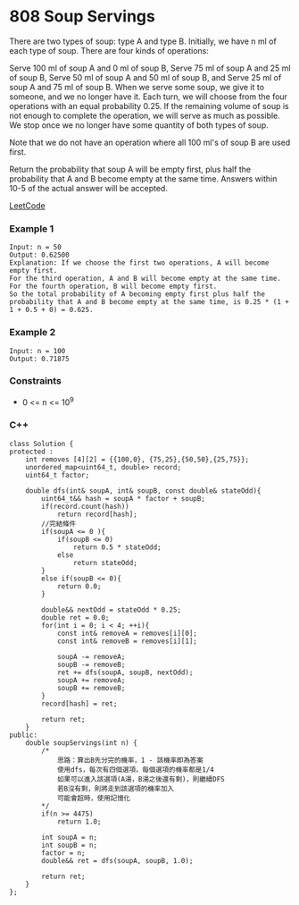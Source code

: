 # 808 Soup Servings

There are two types of soup: type A and type B. Initially, we have n ml of each type of soup. There are four kinds of operations:

Serve 100 ml of soup A and 0 ml of soup B,
Serve 75 ml of soup A and 25 ml of soup B,
Serve 50 ml of soup A and 50 ml of soup B, and
Serve 25 ml of soup A and 75 ml of soup B.
When we serve some soup, we give it to someone, and we no longer have it. Each turn, we will choose from the four operations with an equal probability 0.25. If the remaining volume of soup is not enough to complete the operation, we will serve as much as possible. We stop once we no longer have some quantity of both types of soup.

Note that we do not have an operation where all 100 ml's of soup B are used first.

Return the probability that soup A will be empty first, plus half the probability that A and B become empty at the same time. Answers within 10-5 of the actual answer will be accepted.

[LeetCode](https://leetcode.cn/problems/soup-servings/)


### Example 1

```
Input: n = 50
Output: 0.62500
Explanation: If we choose the first two operations, A will become empty first.
For the third operation, A and B will become empty at the same time.
For the fourth operation, B will become empty first.
So the total probability of A becoming empty first plus half the probability that A and B become empty at the same time, is 0.25 * (1 + 1 + 0.5 + 0) = 0.625.
```

### Example 2

```
Input: n = 100
Output: 0.71875
```
 

### Constraints

* 0 <= n <= 10<sup>9</sup>
### C++ 

```
class Solution {
protected :
    int removes [4][2] = {{100,0}, {75,25},{50,50},{25,75}};
    unordered_map<uint64_t, double> record;
    uint64_t factor;

    double dfs(int& soupA, int& soupB, const double& stateOdd){
        uint64_t&& hash = soupA * factor + soupB;
        if(record.count(hash))
            return record[hash];
        //完結條件
        if(soupA <= 0 ){
            if(soupB <= 0)
                return 0.5 * stateOdd;
            else
                return stateOdd;
        }
        else if(soupB <= 0){
            return 0.0;
        }

        double&& nextOdd = stateOdd * 0.25;
        double ret = 0.0;
        for(int i = 0; i < 4; ++i){
            const int& removeA = removes[i][0];
            const int& removeB = removes[i][1];

            soupA -= removeA;
            soupB -= removeB;
            ret += dfs(soupA, soupB, nextOdd);
            soupA += removeA;
            soupB += removeB;
        }
        record[hash] = ret;

        return ret;
    }
public:
    double soupServings(int n) {
        /*
            思路：算出B先分完的機率，1 - 該機率即為答案
            使用dfs，每次有四個選項，每個選項的機率都是1/4
            如果可以進入該選項(A湯，B湯之後還有剩)，則繼續DFS
            若B沒有剩，則將走到該選項的機率加入
            可能會超時，使用記憶化
        */
        if(n >= 4475)
            return 1.0;
        
        int soupA = n;
        int soupB = n;
        factor = n;
        double&& ret = dfs(soupA, soupB, 1.0);

        return ret;
    }
};
```